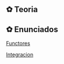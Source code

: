 ## ✿ Teoria

## ✿ Enunciados
[Functores](https://docs.google.com/document/d/1CuazQK1mmNwyagrYULvEmX3nciG5QVghNYPJZ3GF67w/edit?usp=sharing)

[Integracion](https://docs.google.com/document/d/1Gd0gUfG7kNJY3DDPos8lXlTv9wf3oLGFF30lGbDrbEo/edit?usp=sharing) 
